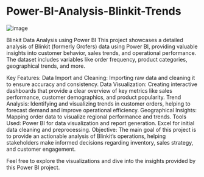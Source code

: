# Power-BI-Analysis-Blinkit-Trends

![image](https://github.com/user-attachments/assets/7aeef8eb-f1a6-45bb-933b-20b3f572b92c)


Blinkit Data Analysis using Power BI
This project showcases a detailed analysis of Blinkit (formerly Grofers) data using Power BI, providing valuable insights into customer behavior, sales trends, and operational performance. The dataset includes variables like order frequency, product categories, geographical trends, and more.

Key Features:
Data Import and Cleaning: Importing raw data and cleaning it to ensure accuracy and consistency.
Data Visualization: Creating interactive dashboards that provide a clear overview of key metrics like sales performance, customer demographics, and product popularity.
Trend Analysis: Identifying and visualizing trends in customer orders, helping to forecast demand and improve operational efficiency.
Geographical Insights: Mapping order data to visualize regional performance and trends.
Tools Used:
Power BI for data visualization and report generation.
Excel for initial data cleaning and preprocessing.
Objective:
The main goal of this project is to provide an actionable analysis of Blinkit’s operations, helping stakeholders make informed decisions regarding inventory, sales strategy, and customer engagement.

Feel free to explore the visualizations and dive into the insights provided by this Power BI project.
